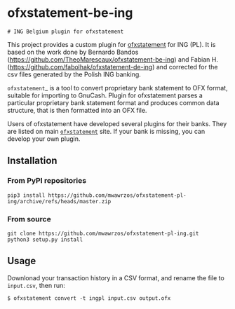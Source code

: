 # ofxstatement-be-ing 

~~~~~~~~~~~~~~~~~~~~~~~~~~~~~~
# ING Belgium plugin for ofxstatement 
~~~~~~~~~~~~~~~~~~~~~~~~~~~~~~

This project provides a custom plugin for [ofxstatement](https://github.com/kedder/ofxstatement) for ING (PL). It is based
on the work done by Bernardo Bandos (https://github.com/TheoMarescaux/ofxstatement-be-ing) and Fabian H. (https://github.com/fabolhak/ofxstatement-de-ing)
and corrected for the csv files generated by the Polish ING banking.

`ofxstatement`_ is a tool to convert proprietary bank statement to OFX format,
suitable for importing to GnuCash. Plugin for ofxstatement parses a
particular proprietary bank statement format and produces common data
structure, that is then formatted into an OFX file.

Users of ofxstatement have developed several plugins for their banks. They are
listed on main [`ofxstatement`](https://github.com/kedder/ofxstatement) site. If your bank is missing, you can develop
your own plugin.

## Installation

### From PyPI repositories
```
pip3 install https://github.com/mwawrzos/ofxstatement-pl-ing/archive/refs/heads/master.zip
```

### From source
```
git clone https://github.com/mwawrzos/ofxstatement-pl-ing.git
python3 setup.py install
```

## Usage
Downlonad your transaction history in a CSV format, and rename the file to `input.csv`, then run:
```
$ ofxstatement convert -t ingpl input.csv output.ofx
```
